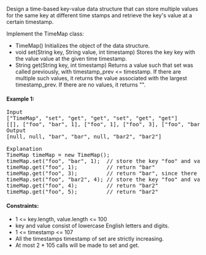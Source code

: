 Design a time-based key-value data structure that can store multiple values for the same key at different time stamps and retrieve the key's value at a certain timestamp.

Implement the TimeMap class:
* TimeMap() Initializes the object of the data structure.
* void set(String key, String value, int timestamp) Stores the key key with the value value at the given time timestamp.
* String get(String key, int timestamp) Returns a value such that set was called previously, with timestamp_prev <= timestamp. If there are multiple such values, it returns the value associated with the largest timestamp_prev. If there are no values, it returns "".

#### Example 1:
<pre>
Input
["TimeMap", "set", "get", "get", "set", "get", "get"]
[[], ["foo", "bar", 1], ["foo", 1], ["foo", 3], ["foo", "bar2", 4], ["foo", 4], ["foo", 5]]
Output
[null, null, "bar", "bar", null, "bar2", "bar2"]

Explanation
TimeMap timeMap = new TimeMap();
timeMap.set("foo", "bar", 1);  // store the key "foo" and value "bar" along with timestamp = 1.
timeMap.get("foo", 1);         // return "bar"
timeMap.get("foo", 3);         // return "bar", since there is no value corresponding to foo at timestamp 3 and timestamp 2, then the only value is at timestamp 1 is "bar".
timeMap.set("foo", "bar2", 4); // store the key "foo" and value "bar2" along with timestamp = 4.
timeMap.get("foo", 4);         // return "bar2"
timeMap.get("foo", 5);         // return "bar2"
</pre>

#### Constraints:
* 1 <= key.length, value.length <= 100
* key and value consist of lowercase English letters and digits.
* 1 <= timestamp <= 107
* All the timestamps timestamp of set are strictly increasing.
* At most 2 * 105 calls will be made to set and get.